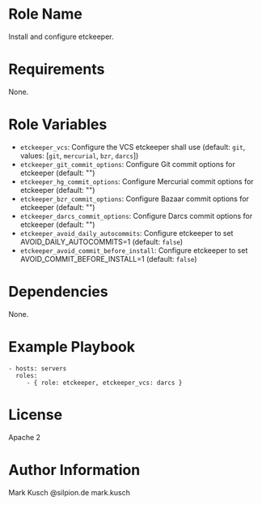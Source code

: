 # Role Name

Install and configure etckeeper.


# Requirements

None.


# Role Variables

* ``etckeeper_vcs``: Configure the VCS etckeeper shall use (default: ``git``, values: [``git``, ``mercurial``, ``bzr``, ``darcs``])
* ``etckeeper_git_commit_options``: Configure Git commit options for etckeeper (default: "")
* ``etckeeper_hg_commit_options``: Configure Mercurial commit options for etckeeper (default: "")
* ``etckeeper_bzr_commit_options``: Configure Bazaar commit options for etckeeper (default: "")
* ``etckeeper_darcs_commit_options``: Configure Darcs commit options for etckeeper (default: "")
* ``etckeeper_avoid_daily_autocommits``: Configure etckeeper to set AVOID_DAILY_AUTOCOMMITS=1 (default: ``false``)
* ``etckeeper_avoid_commit_before_install``: Configure etckeeper to set AVOID_COMMIT_BEFORE_INSTALL=1 (default: ``false``)


# Dependencies

None.


# Example Playbook

    - hosts: servers
      roles:
         - { role: etckeeper, etckeeper_vcs: darcs }


# License

Apache 2


# Author Information

Mark Kusch @silpion.de mark.kusch


<!-- vim: set ts=4 sw=4 et nofen: -->
